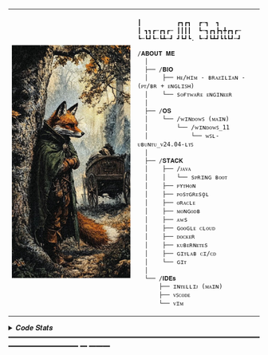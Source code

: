<table>
  <tr>
    <td style="width: 50%;">
      <img src="https://github.com/lmello0/lmello0/blob/main/fox.png" alt="Fox" style="width: 200%; border: none;">
    </td>
    <td style="width: 50%; vertical-align: top;">
  	  <p style="font-family: monospace; font-size: 16px;">

    ┃          ┏┓┏┓  ┏─┓  ┓
    ┃ ┓┓┏─┏┓┏─ ┃┃┃┃  ┗─┓┏┓┣┓╇┏┓┏─
    ┗─┗┛┗─┗┻─┛ ┛┗┛┗. ┗─┛┗┻┛┗┗┗┛─┛
</p>

    /𝐀𝐁𝐎𝐔𝐓 𝐌𝐄
      │
      ├── /𝐁𝐈𝐎
      │    ├── ʜᴇ/ʜɪᴍ - ʙʀᴀᴢɪʟɪᴀɴ - (ᴘᴛ/ʙʀ + ᴇɴɢʟɪꜱʜ)
      │    └── sᴏғᴛᴡᴀʀᴇ ᴇɴɢɪɴᴇᴇʀ
      │
      ├── /𝐎𝐒
      │    └── /ᴡɪɴᴅᴏᴡꜱ (ᴍᴀɪɴ)
      │        └── /ᴡɪɴᴅᴏᴡꜱ_11
      │            └── ᴡꜱʟ-ᴜʙᴜɴᴛᴜ_ᴠ24.04-ʟᴛꜱ
      │
      ├── /𝐒𝐓𝐀𝐂𝐊
      │    ├── /ᴊᴀᴠᴀ
      │    │   └── sᴘʀɪɴɢ ʙᴏᴏᴛ
      │    ├── ᴘʏᴛʜᴏɴ
      │    ├── ᴘᴏsᴛɢʀᴇsǫʟ
      │    ├── ᴏʀᴀᴄʟᴇ
      │    ├── ᴍᴏɴɢᴏᴅʙ
      │    ├── ᴀᴡs
      │    ├── ɢᴏᴏɢʟᴇ ᴄʟᴏᴜᴅ
      │    ├── ᴅᴏᴄᴋᴇʀ
      │    ├── ᴋᴜʙᴇʀɴᴇᴛᴇs
      │    ├── ɢɪᴛʟᴀʙ ᴄɪ/ᴄᴅ
      │    └── ɢɪᴛ
      │
      └── /𝐈𝐃𝐄𝐬
          ├── ɪɴᴛᴇʟʟɪᴊ (ᴍᴀɪɴ)
          ├── ᴠꜱᴄᴏᴅᴇ
          └── ᴠɪᴍ

  </tr>
</table>

<details>
  <summary> 𝑪𝒐𝒅𝒆 𝑺𝒕𝒂𝒕𝒔 ━━━━━━━━━━━━━━━━━━━━━━━━━━━━━━━━━━━━━━━━━━━━━━ ━ ━━━</summary>
  <br>
    <img src="https://leetcard.jacoblin.cool/lmello?theme=nord&font=JetBrains%20Mono" height="163" alt="LeetCode Stats"/>
    <img src="https://github-readme-stats.vercel.app/api?username=lmello0&hide_title=false&hide_rank=false&show_icons=true&include_all_commits=true&count_private=true&disable_animations=false&theme=nord&locale=en&hide_border=true&order=1" height="163" alt="stats graph"  />
  <br>
</details>
